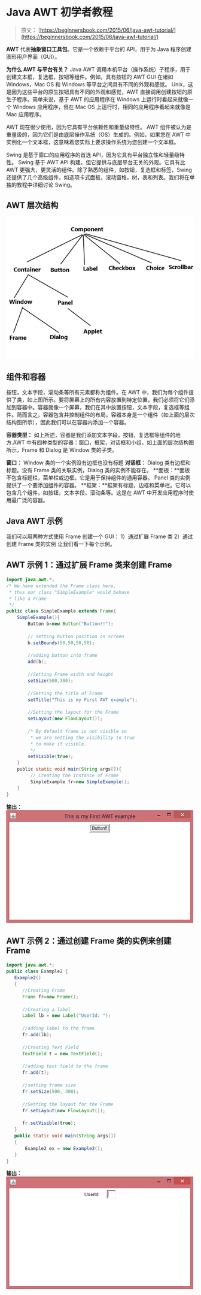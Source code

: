 # Java AWT 初学者教程

> 原文： [https://beginnersbook.com/2015/06/java-awt-tutorial/](https://beginnersbook.com/2015/06/java-awt-tutorial/)

**AWT** 代表**抽象窗口工具包**。它是一个依赖于平台的 API，用于为 Java 程序创建图形用户界面（GUI）。

**为什么 AWT 与平台有关？** Java AWT 调用本机平台（操作系统）子程序，用于创建文本框，复选框，按钮等组件。例如，具有按钮的 AWT GUI 在诸如 Windows，Mac OS 和 Windows 等平台之间具有不同的外观和感觉。 Unix，这是因为这些平台的原生按钮具有不同的外观和感觉，AWT 直接调用创建按钮的原生子程序。简单来说，基于 AWT 的应用程序在 Windows 上运行时看起来就像一个 Windows 应用程序，但在 Mac OS 上运行时，相同的应用程序看起来就像是 Mac 应用程序。

AWT 现在很少使用，因为它具有平台依赖性和重量级特性。 AWT 组件被认为是重量级的，因为它们是由底层操作系统（OS）生成的。例如，如果您在 AWT 中实例化一个文本框，这意味着您实际上要求操作系统为您创建一个文本框。

Swing 是基于窗口的应用程序的首选 API，因为它具有平台独立性和轻量级特性。 Swing 基于 AWT API 构建，但它提供与底层平台无关的外观。它具有比 AWT 更强大，更灵活的组件。除了熟悉的组件，如按钮，复选框和标签，Swing 还提供了几个高级组件，如选项卡式面板，滚动窗格，树，表和列表。我们将在单独的教程中详细讨论 Swing。

## AWT 层次结构

![Java AWT hierarchy diagram](img/43caf6d62a6bd94f418931c00c7d74cc.jpg)

## 组件和容器

按钮，文本字段，滚动条等所有元素都称为组件。在 AWT 中，我们为每个组件提供了类，如上图所示。要将屏幕上的所有内容放置到特定位置，我们必须将它们添加到容器中。容器就像一个屏幕，我们在其中放置按钮，文本字段，复选框等组件。简而言之，容器包含并控制组件的布局。容器本身是一个组件（如上面的层次结构图所示），因此我们可以在容器内添加一个容器。

**容器类型：**
如上所述，容器是我们添加文本字段，按钮，复选框等组件的地方.AWT 中有四种类型的容器：窗口，框架，对话框和小组。如上面的层次结构图所示，Frame 和 Dialog 是 Window 类的子类。

**窗口：** Window 类的一个实例没有边框也没有标题
**对话框：** Dialog 类有边框和标题。没有 Frame 类的关联实例，Dialog 类的实例不能存在。
**面板：**面板不包含标题栏，菜单栏或边框。它是用于保持组件的通用容器。 Panel 类的实例提供了一个要添加组件的容器。
**框架：**框架有标题，边框和菜单栏。它可以包含几个组件，如按钮，文本字段，滚动条等。这是在 AWT 中开发应用程序时使用最广泛的容器。

## Java AWT 示例

我们可以用两种方式使用 Frame 创建一个 GUI：
1）通过扩展 Frame 类
2）通过创建 Frame 类的实例
让我们看一下每个示例。

## AWT 示例 1：通过扩展 Frame 类来创建 Frame

```java
import java.awt.*;
/* We have extended the Frame class here,
 * thus our class "SimpleExample" would behave
 * like a Frame
 */
public class SimpleExample extends Frame{
    SimpleExample(){  
        Button b=new Button("Button!!"); 

        // setting button position on screen
        b.setBounds(50,50,50,50);  

        //adding button into frame 
        add(b); 

        //Setting Frame width and height
        setSize(500,300); 

        //Setting the title of Frame
        setTitle("This is my First AWT example"); 

        //Setting the layout for the Frame
        setLayout(new FlowLayout());

        /* By default frame is not visible so 
         * we are setting the visibility to true 
         * to make it visible.
         */
        setVisible(true);  
    }  
    public static void main(String args[]){  
         // Creating the instance of Frame
         SimpleExample fr=new SimpleExample();  
    }
}
```

**输出：**
![AWT example 1](img/dbe1983d5f8cfad00d7b698197936246.jpg)

## AWT 示例 2：通过创建 Frame 类的实例来创建 Frame

```java
import java.awt.*;
public class Example2 {
   Example2()
   {
      //Creating Frame    
      Frame fr=new Frame();       

      //Creating a label
      Label lb = new Label("UserId: "); 

      //adding label to the frame
      fr.add(lb);           

      //Creating Text Field
      TextField t = new TextField();

      //adding text field to the frame
      fr.add(t);

      //setting frame size
      fr.setSize(500, 300);  

      //Setting the layout for the Frame
      fr.setLayout(new FlowLayout());

      fr.setVisible(true);                
   }
   public static void main(String args[])
   {
       Example2 ex = new Example2(); 
   }
}
```

**输出：**
![AWT example 2](img/f268aa97a32fff723a86dbbeec417d64.jpg)
